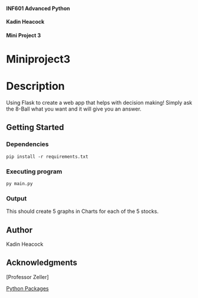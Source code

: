 #### INF601 Advanced Python
#### Kadin Heacock
#### Mini Project 3

# Miniproject3

# Description

Using Flask to create a web app that helps with decision making! Simply ask the 8-Ball what you want and it will give you an answer.

## Getting Started

### Dependencies

```
pip install -r requirements.txt
```

### Executing program

```
py main.py
```

### Output 

This should create 5 graphs in Charts for each of the 5 stocks.


## Author

Kadin Heacock

## Acknowledgments

[Professor Zeller]

[Python Packages](https://packaging.python.org/en/latest/tutorials/installing-packages/)